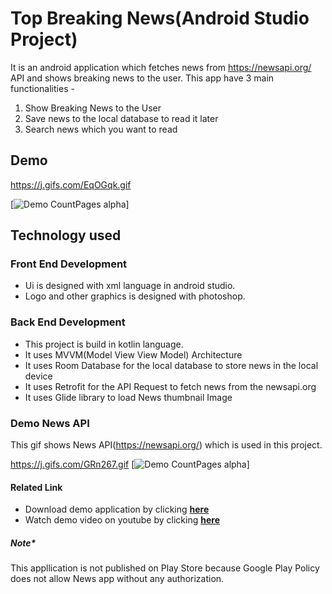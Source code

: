 # Top Breaking News(Android Studio Project)

It is an android application which fetches news from https://newsapi.org/ API and shows breaking news to the user. This app have 3 main functionalities -
1. Show Breaking News to the User
2. Save news to the local database to read it later
3. Search news which you want to read


##  Demo


https://j.gifs.com/EqOGqk.gif

[![Demo CountPages alpha](https://j.gifs.com/EqOGqk.gif)] 


## Technology used

### Front End Development 
- Ui is designed with xml language in android studio. 
- Logo and other graphics is designed with photoshop. 

### Back End Development

- This project is build in kotlin language.
- It uses MVVM(Model View View Model) Architecture
- It uses Room Database for the local database to store news in the local device
- It uses Retrofit for the API Request to fetch news from the newsapi.org
- It uses Glide library to load News thumbnail Image

### Demo News API
This gif shows News API(https://newsapi.org/) which is used in this project.


https://j.gifs.com/GRn267.gif
[![Demo CountPages alpha](https://j.gifs.com/GRn267.gif)]



#### Related Link
- Download demo application by clicking [**here**](https://drive.google.com/file/d/1joY9OMpGbQPayHsVfbri0SJ6b2PzTORW/view?usp=sharing)
- Watch demo video on youtube by clicking [**here**](https://youtu.be/t96wkApy5yo)

##### Note*
This appllication is not published on Play Store because Google Play Policy does not allow News app without any authorization.



